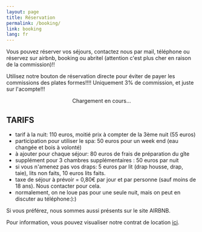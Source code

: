```yaml
---
layout: page
title: Réservation
permalink: /booking/
link: booking
lang: fr
---
```




Vous pouvez réserver vos séjours, contactez nous par mail, téléphone ou réservez sur airbnb, booking ou abritel (attention c'est plus cher en raison de la commission)!!

Utilisez notre bouton de réservation directe pour éviter de payer les commissions des plates formes!!!! Uniquement 3% de commission, et juste sur l'acompte!!!




<div id="ConstellationButtonContainer06793d60-aa77-4456-82f9-1e282daab00b" style="width:100%; text-align:center;" title="Ferme de l&#39;Ecurieux" data-id-projet='06793d60aa77445682f91e282daab00b'>Chargement en cours...</div><script type="text/javascript" src="https://reservation.elloha.com/Scripts/widget-loader.min.js?v=42"></script><script type="text/javascript">var constellationWidgetUrl06793d60aa77445682f91e282daab00b, constellationTypeModule06793d60aa77445682f91e282daab00b; constellationWidgetUrl06793d60aa77445682f91e282daab00b = 'https://reservation.elloha.com/Widget/BookingButton/06793d60-aa77-4456-82f9-1e282daab00b?idoi=4dc86106-0a4b-41af-ba35-56f89c1f59ab&culture=fr-FR'; constellationTypeModule06793d60aa77445682f91e282daab00b=3; constellationBookingButtonLoad('ConstellationButtonContainer06793d60-aa77-4456-82f9-1e282daab00b');</script>



TARIFS
--------------------


- tarif à la nuit: 110 euros, moitié prix à compter de la 3ème nuit (55 euros)
- participation pour utiliser le spa: 50 euros pour un week end (eau changée et bois à volonté)
- à ajouter pour chaque séjour: 80 euros de frais de préparation du gîte
- supplément pour 3 chambres supplémentaires : 50 euros par nuit
- si vous n'amenez pas vos draps: 5 euros par lit (drap housse, drap, taie), lits non faits, 10 euros lits faits.
- taxe de séjour à prévoir = 0,80€ par jour et par personne (sauf moins de 18 ans). Nous contacter pour cela.
- normalement, on ne loue pas pour une seule nuit, mais on peut en discuter au téléphone:):)

Si vous préférez, nous sommes aussi présents sur le site AIRBNB.

Pour information, vous pouvez visualiser notre contrat de location <a href="/contrat/2023-PG-.pdf" target="_blank">ici</a>.




